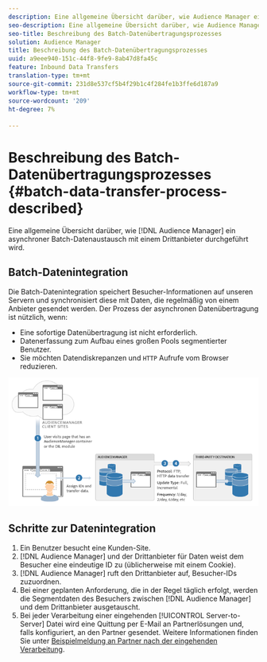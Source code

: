 ```yaml
---
description: Eine allgemeine Übersicht darüber, wie Audience Manager einen asynchronen Batch-Datenaustausch mit einem Drittanbieter durchführt.
seo-description: Eine allgemeine Übersicht darüber, wie Audience Manager einen asynchronen Batch-Datenaustausch mit einem Drittanbieter durchführt.
seo-title: Beschreibung des Batch-Datenübertragungsprozesses
solution: Audience Manager
title: Beschreibung des Batch-Datenübertragungsprozesses
uuid: a9eee940-151c-44f8-9fe9-8ab47d8fa45c
feature: Inbound Data Transfers
translation-type: tm+mt
source-git-commit: 231d8e537cf5b4f29b1c4f284fe1b3ffe6d187a9
workflow-type: tm+mt
source-wordcount: '209'
ht-degree: 7%

---
```



# Beschreibung des Batch-Datenübertragungsprozesses {#batch-data-transfer-process-described}

Eine allgemeine Übersicht darüber, wie [!DNL Audience Manager] ein asynchroner Batch-Datenaustausch mit einem Drittanbieter durchgeführt wird.

## Batch-Datenintegration

<!-- c_async.xml -->

Die Batch-Datenintegration speichert Besucher-Informationen auf unseren Servern und synchronisiert diese mit Daten, die regelmäßig von einem Anbieter gesendet werden. Der Prozess der asynchronen Datenübertragung ist nützlich, wenn:

* Eine sofortige Datenübertragung ist nicht erforderlich.
* Datenerfassung zum Aufbau eines großen Pools segmentierter Benutzer.
* Sie möchten Datendiskrepanzen und `HTTP` Aufrufe vom Browser reduzieren.

![](assets/s2s_70.png)

## Schritte zur Datenintegration

1. Ein Benutzer besucht eine Kunden-Site.
1. [!DNL Audience Manager] und der Drittanbieter für Daten weist dem Besucher eine eindeutige ID zu (üblicherweise mit einem Cookie).
1. [!DNL Audience Manager] ruft den Drittanbieter auf, Besucher-IDs zuzuordnen.
1. Bei einer geplanten Anforderung, die in der Regel täglich erfolgt, werden die Segmentdaten des Besuchers zwischen [!DNL Audience Manager] und dem Drittanbieter ausgetauscht.
1. Bei jeder Verarbeitung einer eingehenden [!UICONTROL Server-to-Server] Datei wird eine Quittung per E-Mail an Partnerlösungen und, falls konfiguriert, an den Partner gesendet. Weitere Informationen finden Sie unter [Beispielmeldung an Partner nach der eingehenden Verarbeitung](../../../integration/sending-audience-data/batch-data-transfer-explained/inbound-receipt-message.md).
